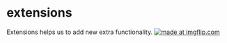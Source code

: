 # extensions
Extensions helps us to add new extra functionality.
<a href="https://imgflip.com/gif/25b5wz"><img src="https://i.imgflip.com/25b5wz.gif" title="made at imgflip.com"/></a>
